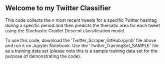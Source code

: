 ## Welcome to my Twitter Classifier

This code collects the *n* most recent tweets for a specific Twitter hashtag during a specific period and then predicts the thematic area for each tweet using the Stochastic Gradiet Descent classification model. 

To use this code, download the 'Twitter_Scraper_GitHub.ipynb' file above and run it on Jupyter Notebook. Use the 'Twitter_TrainingSet_SAMPLE' file as a training data set (please note this is a sample training data set for the purpose of demonstrating the code).
